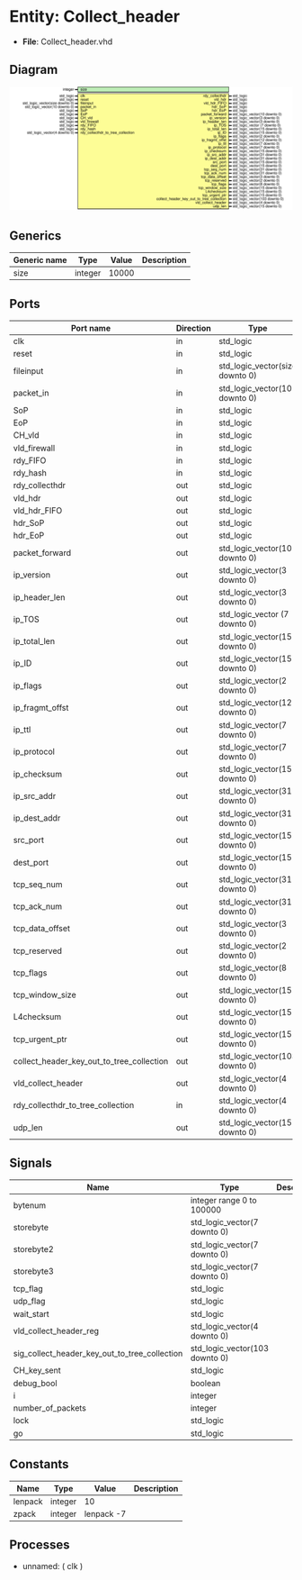 # Entity: Collect_header 

- **File**: Collect_header.vhd
## Diagram

![Diagram](Collect_header.svg "Diagram")
## Generics

| Generic name | Type    | Value | Description |
| ------------ | ------- | ----- | ----------- |
| size         | integer | 10000 |             |
## Ports

| Port name                                 | Direction | Type                            | Description |
| ----------------------------------------- | --------- | ------------------------------- | ----------- |
| clk                                       | in        | std_logic                       |             |
| reset                                     | in        | std_logic                       |             |
| fileinput                                 | in        | std_logic_vector(size downto 0) |             |
| packet_in                                 | in        | std_logic_vector(10 downto 0)   |             |
| SoP                                       | in        | std_logic                       |             |
| EoP                                       | in        | std_logic                       |             |
| CH_vld                                    | in        | std_logic                       |             |
| vld_firewall                              | in        | std_logic                       |             |
| rdy_FIFO                                  | in        | std_logic                       |             |
| rdy_hash                                  | in        | std_logic                       |             |
| rdy_collecthdr                            | out       | std_logic                       |             |
| vld_hdr                                   | out       | std_logic                       |             |
| vld_hdr_FIFO                              | out       | std_logic                       |             |
| hdr_SoP                                   | out       | std_logic                       |             |
| hdr_EoP                                   | out       | std_logic                       |             |
| packet_forward                            | out       | std_logic_vector(10 downto 0)   |             |
| ip_version                                | out       | std_logic_vector(3 downto 0)    |             |
| ip_header_len                             | out       | std_logic_vector(3 downto 0)    |             |
| ip_TOS                                    | out       | std_logic_vector (7 downto 0)   |             |
| ip_total_len                              | out       | std_logic_vector(15 downto 0)   |             |
| ip_ID                                     | out       | std_logic_vector(15 downto 0)   |             |
| ip_flags                                  | out       | std_logic_vector(2 downto 0)    |             |
| ip_fragmt_offst                           | out       | std_logic_vector(12 downto 0)   |             |
| ip_ttl                                    | out       | std_logic_vector(7 downto 0)    |             |
| ip_protocol                               | out       | std_logic_vector(7 downto 0)    |             |
| ip_checksum                               | out       | std_logic_vector(15 downto 0)   |             |
| ip_src_addr                               | out       | std_logic_vector(31 downto 0)   |             |
| ip_dest_addr                              | out       | std_logic_vector(31 downto 0)   |             |
| src_port                                  | out       | std_logic_vector(15 downto 0)   |             |
| dest_port                                 | out       | std_logic_vector(15 downto 0)   |             |
| tcp_seq_num                               | out       | std_logic_vector(31 downto 0)   |             |
| tcp_ack_num                               | out       | std_logic_vector(31 downto 0)   |             |
| tcp_data_offset                           | out       | std_logic_vector(3 downto 0)    |             |
| tcp_reserved                              | out       | std_logic_vector(2 downto 0)    |             |
| tcp_flags                                 | out       | std_logic_vector(8 downto 0)    |             |
| tcp_window_size                           | out       | std_logic_vector(15 downto 0)   |             |
| L4checksum                                | out       | std_logic_vector(15 downto 0)   |             |
| tcp_urgent_ptr                            | out       | std_logic_vector(15 downto 0)   |             |
| collect_header_key_out_to_tree_collection | out       | std_logic_vector(103 downto 0)  |             |
| vld_collect_header                        | out       | std_logic_vector(4 downto 0)    |             |
| rdy_collecthdr_to_tree_collection         | in        | std_logic_vector(4 downto 0)    |             |
| udp_len                                   | out       | std_logic_vector(15 downto 0)   |             |
## Signals

| Name                                          | Type                           | Description |
| --------------------------------------------- | ------------------------------ | ----------- |
| bytenum                                       | integer range 0 to 100000      |             |
| storebyte                                     | std_logic_vector(7 downto 0)   |             |
| storebyte2                                    | std_logic_vector(7 downto 0)   |             |
| storebyte3                                    | std_logic_vector(7 downto 0)   |             |
| tcp_flag                                      | std_logic                      |             |
| udp_flag                                      | std_logic                      |             |
| wait_start                                    | std_logic                      |             |
| vld_collect_header_reg                        | std_logic_vector(4 downto 0)   |             |
| sig_collect_header_key_out_to_tree_collection | std_logic_vector(103 downto 0) |             |
| CH_key_sent                                   | std_logic                      |             |
| debug_bool                                    | boolean                        |             |
| i                                             | integer                        |             |
| number_of_packets                             | integer                        |             |
| lock                                          | std_logic                      |             |
| go                                            | std_logic                      |             |
## Constants

| Name    | Type    | Value      | Description |
| ------- | ------- | ---------- | ----------- |
| lenpack | integer | 10         |             |
| zpack   | integer | lenpack -7 |             |
## Processes
- unnamed: ( clk )
